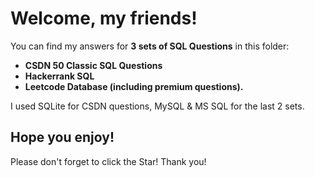 Welcome, my friends!
==

You can find my answers for **3 sets of SQL Questions** in this folder: 

* **CSDN 50 Classic SQL Questions**
* **Hackerrank SQL**
* **Leetcode Database (including premium questions).**

I used SQLite for CSDN questions, MySQL & MS SQL for the last 2 sets.

Hope you enjoy!
--

Please don't forget to click the Star! Thank you!
